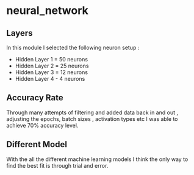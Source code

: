 # neural_network

## Layers

In this module I selected the following neuron setup : 
  * Hidden Layer 1 = 50 neurons
  * Hidden Layer 2 = 25 neurons
  * Hidden Layer 3 = 12 neurons
  * Hidden Layer 4 - 4 neurons
  
 ## Accuracy Rate 
 Through many attempts of filtering and added data back in and out , adjusting the epochs, batch sizes , activation types etc I was able to achieve 70% accuracy level. 
 
 ## Different Model 
 With the all the different machine learning models I think the only way to find the best fit is through trial and error. 
 
